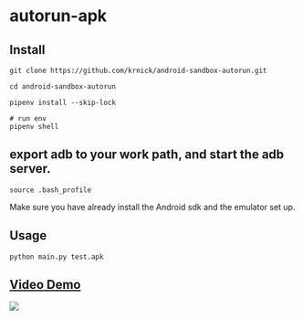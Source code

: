 # autorun-apk


## Install

```bash=
git clone https://github.com/krnick/android-sandbox-autorun.git

cd android-sandbox-autorun

pipenv install --skip-lock

# run env
pipenv shell
```


## export adb to your work path, and start the adb server.

```bash=
source .bash_profile
```

Make sure you have already install the Android sdk and the emulator set up.


## Usage


```bash=
python main.py test.apk
```

## [Video Demo](https://www.youtube.com/watch?v=0FWliRuwiso)

![](https://i.imgur.com/hWjkNbt.gif)
